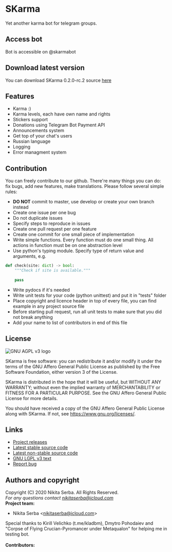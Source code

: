 # SKarma
Yet another karma bot for telegram groups.

## Access bot
Bot is accessible on @skarmabot
## Download latest version
You can download SKarma 0.2.0-rc.2 source [here](https://github.com/sandsbit/skarmabot/releases/tag/v0.2.0-rc.2)
## Features
* Karma :)
* Karma levels, each have own name and rights
* Stickers support
* Donations using Telegram Bot Payment API
* Announcements system
* Get top of your chat's users
* Russian language
* Logging
* Error managment system
## Contribution
You can freely contribute to our github. There're many things you can do: fix bugs, add new features, make translations. Please follow several simple rules:
* **DO NOT** commit to master, use develop or create your own branch instead
* Create one issue per one bug
* Do not duplicate issues
* Specify steps to reproduce in issues
* Create one pull request per one feature
* Create one commit for one small piece of implementation
* Write simple functions. Every function must do one small thing. All actions in function must be on one abstraction level
* Use python's typing module. Specify type of return value and arguments, e.g.
```python 
def check(site: dict) -> bool:
    """Check if site is available."""
    
    pass
```
* Write pydocs if it's needed
* Write unit tests for your code (python unittest) and put it in "tests" folder
* Place copyright and licence header in top of every file, you can find example in any project source file
* Before starting pull request, run all unit tests to make sure that you did not break anything
* Add your name to list of contributors in end of this file
## License
![GNU AGPL v3 logo](https://www.gnu.org/graphics/agplv3-with-text-162x68.png)

SKarma is free software: you can redistribute it and/or modify
it under the terms of the GNU Affero General Public License as published by
the Free Software Foundation, either version 3 of the License.

SKarma is distributed in the hope that it will be useful,
but WITHOUT ANY WARRANTY; without even the implied warranty of
MERCHANTABILITY or FITNESS FOR A PARTICULAR PURPOSE.  See the
GNU Affero General Public License for more details.

You should have received a copy of the GNU Affero General Public License
along with SKarma.  If not, see <https://www.gnu.org/licenses/>.
## Links
* [Project releases](https://github.com/sandsbit/skarmabot/releases)
* [Latest stable source code](https://github.com/sandsbit/skarmabot/tree/master)
* [Latest non-stable source code](https://github.com/sandsbit/skarmabot/tree/develop)
* [GNU LGPL v3 text](https://github.com/sandsbit/skarmabot/blob/master/LICENSE)
* [Report bug](https://github.com/sandsbit/skarmabot/issues)
## Authors and copyright
Copyright (C) 2020 Nikita Serba. All Rights Reserved.<br>
*For any questions contact <nikitaserba@icloud.com><br>*
**Project team:**
* Nikita Serba <<nikitaserba@icloud.com>>

Special thanks to Kirill Velichko (t.me/kladbm), Dmytro Pohodaiev and "Corpse of Flying Crucian-Pyromancer under Metaqualon"
for helping me in testing bot.<br><br>
**Contributors:**
